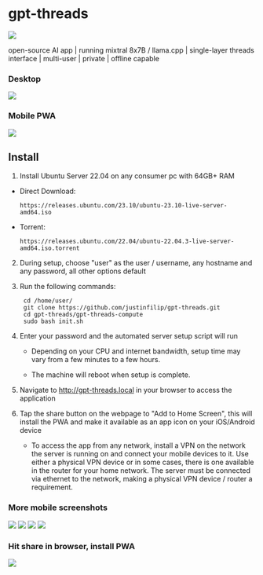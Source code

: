 # gpt-threads
<img src="media/logo.png">

open-source AI app | running mixtral 8x7B / llama.cpp | single-layer threads interface | multi-user | private | offline capable

### Desktop
<img src="media/desktop.png">

### Mobile PWA
<img src="media/mobile_3.jpeg">

## Install

1) Install Ubuntu Server 22.04 on any consumer pc with 64GB+ RAM

 - Direct Download:

       https://releases.ubuntu.com/23.10/ubuntu-23.10-live-server-amd64.iso
    
 - Torrent:

       https://releases.ubuntu.com/22.04/ubuntu-22.04.3-live-server-amd64.iso.torrent

2) During setup, choose "user" as the user / username, any hostname and any password, all other options default

3) Run the following commands:

        cd /home/user/
        git clone https://github.com/justinfilip/gpt-threads.git
        cd gpt-threads/gpt-threads-compute
        sudo bash init.sh

4) Enter your password and the automated server setup script will run

    - Depending on your CPU and internet bandwidth, setup time may vary from a few minutes to a few hours.

    - The machine will reboot when setup is complete.

5) Navigate to http://gpt-threads.local in your browser to access the application

6) Tap the share button on the webpage to "Add to Home Screen", this will install the PWA and make it available as an app icon on your iOS/Android device

    - To access the app from any network, install a VPN on the network the server is running on and connect your mobile devices to it. Use either a physical VPN device or in some cases, there is one available in the router for your home network. The server must be connected via ethernet to the network, making a physical VPN device / router a requirement.

### More mobile screenshots
<img src="media/mobile_1.jpeg">
<img src="media/mobile_2.jpeg">
<img src="media/mobile_3.jpeg">
<img src="media/mobile_4.jpeg">

### Hit share in browser, install PWA
<img src="media/mobile_5.jpeg">